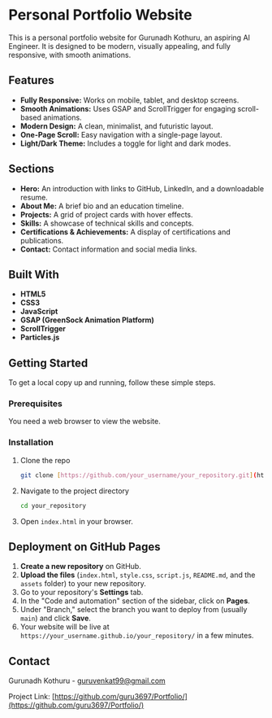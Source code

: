 # Personal Portfolio Website

This is a personal portfolio website for Gurunadh Kothuru, an aspiring AI Engineer. It is designed to be modern, visually appealing, and fully responsive, with smooth animations.

## Features

- **Fully Responsive:** Works on mobile, tablet, and desktop screens.
- **Smooth Animations:** Uses GSAP and ScrollTrigger for engaging scroll-based animations.
- **Modern Design:** A clean, minimalist, and futuristic layout.
- **One-Page Scroll:** Easy navigation with a single-page layout.
- **Light/Dark Theme:** Includes a toggle for light and dark modes.

## Sections

- **Hero:** An introduction with links to GitHub, LinkedIn, and a downloadable resume.
- **About Me:** A brief bio and an education timeline.
- **Projects:** A grid of project cards with hover effects.
- **Skills:** A showcase of technical skills and concepts.
- **Certifications & Achievements:** A display of certifications and publications.
- **Contact:** Contact information and social media links.

## Built With

- **HTML5**
- **CSS3**
- **JavaScript**
- **GSAP (GreenSock Animation Platform)**
- **ScrollTrigger**
- **Particles.js**

## Getting Started

To get a local copy up and running, follow these simple steps.

### Prerequisites

You need a web browser to view the website.

### Installation

1.  Clone the repo
    ```sh
    git clone [https://github.com/your_username/your_repository.git](https://github.com/your_username/your_repository.git)
    ```
2.  Navigate to the project directory
    ```sh
    cd your_repository
    ```
3.  Open `index.html` in your browser.

## Deployment on GitHub Pages

1.  **Create a new repository** on GitHub.
2.  **Upload the files** (`index.html`, `style.css`, `script.js`, `README.md`, and the `assets` folder) to your new repository.
3.  Go to your repository's **Settings** tab.
4.  In the "Code and automation" section of the sidebar, click on **Pages**.
5.  Under "Branch," select the branch you want to deploy from (usually `main`) and click **Save**.
6.  Your website will be live at `https://your_username.github.io/your_repository/` in a few minutes.

## Contact

Gurunadh Kothuru - [guruvenkat99@gmail.com](mailto:guruvenkat99@gmail.com)

Project Link: [https://github.com/guru3697/Portfolio/](https://github.com/guru3697/Portfolio/)
